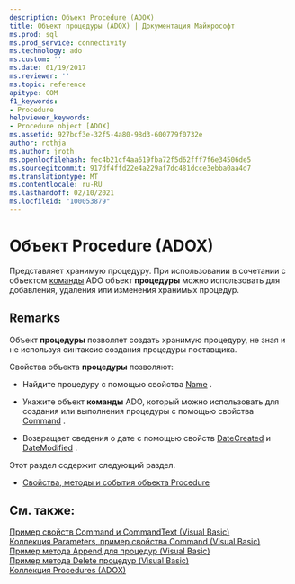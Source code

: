 ```yaml
---
description: Объект Procedure (ADOX)
title: Объект процедуры (ADOX) | Документация Майкрософт
ms.prod: sql
ms.prod_service: connectivity
ms.technology: ado
ms.custom: ''
ms.date: 01/19/2017
ms.reviewer: ''
ms.topic: reference
apitype: COM
f1_keywords:
- Procedure
helpviewer_keywords:
- Procedure object [ADOX]
ms.assetid: 927bcf3e-32f5-4a80-98d3-600779f0732e
author: rothja
ms.author: jroth
ms.openlocfilehash: fec4b21cf4aa619fba72f5d62fff7f6e34506de5
ms.sourcegitcommit: 917df4ffd22e4a229af7dc481dcce3ebba0aa4d7
ms.translationtype: MT
ms.contentlocale: ru-RU
ms.lasthandoff: 02/10/2021
ms.locfileid: "100053879"
---
```

# <a name="procedure-object-adox"></a>Объект Procedure (ADOX)
Представляет хранимую процедуру. При использовании в сочетании с объектом [команды](../ado-api/command-object-ado.md) ADO объект **процедуры** можно использовать для добавления, удаления или изменения хранимых процедур.  
  
## <a name="remarks"></a>Remarks  
 Объект **процедуры** позволяет создать хранимую процедуру, не зная и не используя синтаксис создания процедуры поставщика.  
  
 Свойства объекта **процедуры** позволяют:  
  
-   Найдите процедуру с помощью свойства [Name](./name-property-adox.md) .  
  
-   Укажите объект **команды** ADO, который можно использовать для создания или выполнения процедуры с помощью свойства [Command](./command-property-adox.md) .  
  
-   Возвращает сведения о дате с помощью свойств [DateCreated](./datecreated-property-adox.md) и [DateModified](./datemodified-property-adox.md) .  
  
 Этот раздел содержит следующий раздел.  
  
-   [Свойства, методы и события объекта Procedure](./procedure-object-properties-methods-and-events.md)  
  
## <a name="see-also"></a>См. также:  
 [Пример свойств Command и CommandText (Visual Basic)](./command-and-commandtext-properties-example-vb.md)   
 [Коллекция Parameters, пример свойства Command (Visual Basic)](./parameters-collection-command-property-example-vb.md)   
 [Пример метода Append для процедур (Visual Basic)](./procedures-append-method-example-vb.md)   
 [Пример метода Delete процедур (Visual Basic)](./procedures-delete-method-example-vb.md)   
 [Коллекция Procedures (ADOX)](./procedures-collection-adox.md)